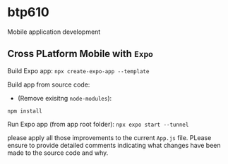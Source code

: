 # btp610
Mobile application development

## Cross PLatform Mobile with `Expo`

Build Expo app:
`npx create-expo-app --template`

Build app from source code: 
- (Remove exisitng `node-modules`):

`npm install`

Run Expo app (from app root folder):
`npx expo start --tunnel`

please apply all those improvements to the current `App.js` file.  PLease ensure to provide detailed comments indicating what changes have been made to the source code and why.